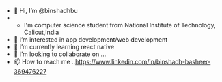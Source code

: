 - 👋 Hi, I’m @binshadhbu
- - I'm computer science student from National Institute of Technology, Calicut,India
- 👀 I’m interested in app development/web development
- 🌱 I’m currently learning react native
- 💞️ I’m looking to collaborate on ...
- 📫 How to reach me ..https://www.linkedin.com/in/binshadh-basheer-369476227


<!---
binshadhbu/binshadhbu is a ✨ special ✨ repository because its `README.md` (this file) appears on your GitHub profile.
You can click the Preview link to take a look at your 
-----------------------------------------------------------------------------------------------------------------------------------------
![Top Langs](https://github-readme-stats.vercel.app/api/top-langs/?username=myusername&theme=tokyonight)

--->
